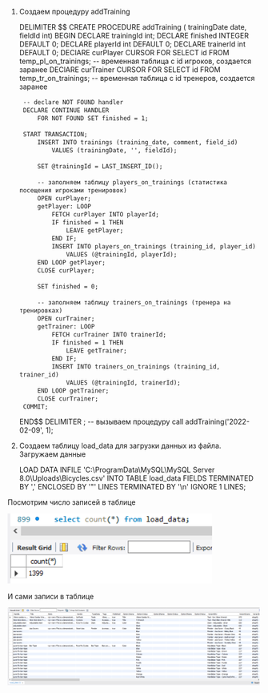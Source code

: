 1. Создаем процедуру addTraining


    DELIMITER $$
    CREATE PROCEDURE addTraining ( trainingDate date, fieldId int)
    BEGIN
        DECLARE trainingId int;
        DECLARE finished INTEGER DEFAULT 0;
        DECLARE playerId int DEFAULT 0;
        DECLARE trainerId int DEFAULT 0;
        DEClARE curPlayer 
		    CURSOR FOR 
                SELECT id FROM temp_pl_on_trainings; -- временная таблица с id игроков, создается заранее
        DEClARE curTrainer 
            CURSOR FOR 
                SELECT id FROM temp_tr_on_trainings; -- временная таблица с id тренеров, создается заранее

        -- declare NOT FOUND handler
        DECLARE CONTINUE HANDLER 
            FOR NOT FOUND SET finished = 1;

        START TRANSACTION;
            INSERT INTO trainings (training_date, comment, field_id)
                VALUES (trainingDate, '', fieldId);
			
            SET @trainingId = LAST_INSERT_ID();

            -- заполняем таблицу players_on_trainings (статистика посещения игроками тренировок)
            OPEN curPlayer;
            getPlayer: LOOP
                FETCH curPlayer INTO playerId;
                IF finished = 1 THEN 
                    LEAVE getPlayer;
                END IF;
                INSERT INTO players_on_trainings (training_id, player_id)
                    VALUES (@trainingId, playerId);
            END LOOP getPlayer;
            CLOSE curPlayer;
		
            SET finished = 0;

            -- заполняем таблицу trainers_on_trainings (тренера на тренировках)
            OPEN curTrainer;
            getTrainer: LOOP
                FETCH curTrainer INTO trainerId;
                IF finished = 1 THEN 
                    LEAVE getTrainer;
                END IF;
                INSERT INTO trainers_on_trainings (training_id, trainer_id)
                    VALUES (@trainingId, trainerId);
            END LOOP getTrainer;
            CLOSE curTrainer; 
        COMMIT;
    END$$
    DELIMITER ;
    -- вызываем процедуру
    call addTraining('2022-02-09', 1);
    

2. Создаем таблицу load_data для загрузки данных из файла. Загружаем данные


    LOAD DATA INFILE 'C:\\ProgramData\\MySQL\\MySQL Server 8.0\\Uploads\\Bicycles.csv' 
        INTO TABLE load_data
        FIELDS TERMINATED BY ',' ENCLOSED BY '"'
        LINES TERMINATED BY '\n'
        IGNORE 1 LINES;


Посмотрим число записей в таблице

![load_data](images/13_1.png)

И сами записи в таблице

![load_data](images/13_2.png)
       
